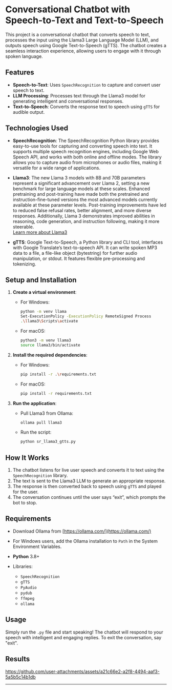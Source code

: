 # Conversational Chatbot with Speech-to-Text and Text-to-Speech

This project is a conversational chatbot that converts speech to text, processes the input using the Llama3 Large Language Model (LLM), and outputs speech using Google Text-to-Speech (gTTS). The chatbot creates a seamless interaction experience, allowing users to engage with it through spoken language.

## Features

- **Speech-to-Text**: Uses `SpeechRecognition` to capture and convert user speech to text.
- **LLM Processing**: Processes text through the Llama3 model for generating intelligent and conversational responses.
- **Text-to-Speech**: Converts the response text to speech using `gTTS` for audible output.

## Technologies Used

- **SpeechRecognition**: The SpeechRecognition Python library provides easy-to-use tools for capturing and converting speech into text. It supports multiple speech recognition engines, including Google Web Speech API, and works with both online and offline modes. The library allows you to capture audio from microphones or audio files, making it versatile for a wide range of applications.

- **Llama3**: The new Llama 3 models with 8B and 70B parameters represent a significant advancement over Llama 2, setting a new benchmark for large language models at these scales. Enhanced pretraining and post-training have made both the pretrained and instruction-fine-tuned versions the most advanced models currently available at these parameter levels. Post-training improvements have led to reduced false refusal rates, better alignment, and more diverse responses. Additionally, Llama 3 demonstrates improved abilities in reasoning, code generation, and instruction following, making it more steerable.  
  [Learn more about Llama3](https://ollama.com/library/llama3)

- **gTTS**: Google Text-to-Speech, a Python library and CLI tool, interfaces with Google Translate’s text-to-speech API. It can write spoken MP3 data to a file, a file-like object (bytestring) for further audio manipulation, or stdout. It features flexible pre-processing and tokenizing.

## Setup and Installation

1. **Create a virtual environment**:

   - For Windows:
     ```bash
     python -m venv llama
     Set-ExecutionPolicy -ExecutionPolicy RemoteSigned Process
     .\llama3\Scripts\activate
     ```

   - For macOS:
     ```bash
     python3 -m venv llama3
     source llama3/bin/activate
     ```

2. **Install the required dependencies**:

   - For Windows:
     ```bash
     pip install -r .\requirements.txt
     ```

   - For macOS:
     ```bash
     pip install -r requirements.txt
     ```

3. **Run the application**:
   - Pull Llama3 from Ollama:
     ```bash
     ollama pull llama3
     ```
   - Run the script:
     ```bash
     python sr_llama3_gtts.py
     ```

## How It Works

1. The chatbot listens for live user speech and converts it to text using the `SpeechRecognition` library.
2. The text is sent to the Llama3 LLM to generate an appropriate response.
3. The response is then converted back to speech using `gTTS` and played for the user.
4. The conversation continues until the user says “exit”, which prompts the bot to stop.

## Requirements

- Download Ollama from [https://ollama.com/](https://ollama.com/)
- For Windows users, add the Ollama installation to `Path` in the System Environment Variables.

- **Python** 3.8+
- Libraries:
  - `SpeechRecognition`
  - `gTTS`
  - `PyAudio`
  - `pydub`
  - `ffmpeg`
  - `ollama`

## Usage

Simply run the `.py` file and start speaking! The chatbot will respond to your speech with intelligent and engaging replies. To exit the conversation, say "exit".

## Results


https://github.com/user-attachments/assets/a21c66e2-a2f8-4494-aaf3-5a5b5c14b1db


---
